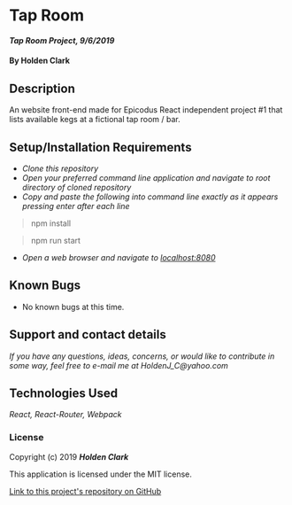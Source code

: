 # Tap Room

#### _Tap Room Project, 9/6/2019_

#### By **Holden Clark**

## Description

An website front-end made for Epicodus React independent project #1 that lists available kegs at a fictional tap room / bar.

## Setup/Installation Requirements

* _Clone this repository_
* _Open your preferred command line application and navigate to root directory of cloned repository_
* _Copy and paste the following into command line exactly as it appears pressing enter after each line_

> npm install

> npm run start

* _Open a web browser and navigate to [localhost:8080](localhost:8080)_

## Known Bugs
* No known bugs at this time.

## Support and contact details

_If you have any questions, ideas, concerns, or would like to contribute in some way, feel free to e-mail me at HoldenJ_C@yahoo.com_

## Technologies Used
_React,_
_React-Router,_
_Webpack_

### License

Copyright (c) 2019 **_Holden Clark_**

This application is licensed under the MIT license.

[Link to this project's repository on GitHub](https://github.com/HoldenJC/tap-room-react)